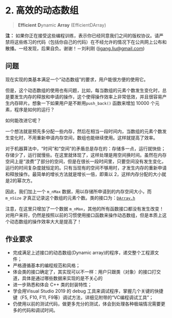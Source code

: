 # 2. 高效的动态数组

> **Efficient** **D**ynamic **Array** (EfficientDArray)

**注：** 如果你正在接受这些编程训练，表示你已经同意我们之间的版权协议。请严禁将这些练习的代码（包括你自己的代码）在不经允许的情况下在公共网上公布和散播。一经发现，后果自负。谢谢！－刘利刚 (ligang.liu@gmail.com)

## 问题

现在实现的类基本满足一个“动态数组”的要求，用户能很方便的使用它。

但是，这个动态数组的使用也有问题，比如，每当数组的元素个数发生变化时，总是要发生内存的释放和申请的操作，这个使得操作效率上非常低效，并且很容易产生内存碎片。想象一下如果用户是不断用`push_back()` 函数来增加 10000 个元素，程序是如何的运行？

如何能改进它呢？

一个想法就是预先多分配一些内存，然后在相当一段时间内，当数组的元素个数发生变化时，不用重新申请内存空间，数组也能继续使用。这样就提高了效率。

对于机器算法中，“时间”和“空间”的矛盾总是存在的：存储多一点，运行就快些；存储少了，运行就慢些。在这里就体现了，这样处理是用空间换时间。虽然在内存空间上是“浪费”了部分的空间，但是在很长一段时间里，只要空间没有发生变化，运行的时间复杂度就恒定的。只有当现有的空间不够用时，才发生内存的重新申请和释放操作。最简单的增长方法就是增长一倍，即乘以 2，这样内存分配的大小就是2的幂次方。

因此，我们加上一个 `m_nMax` 数据，用以存储所申请到的内存空间大小，而 `m_nSize` 才真正记录这个数组的元素个数。类的接口为：[`DArray.h`](../../codes/src/exe/2_EfficientDArray/DArray.h) 

注意，在这里只增加了一个数据 `m_nMax`，其他的所有函数接口都没有发生改变！对用户来将，仍然是按照以前的习惯使用接口函数来操作动态数组，但是本质上这个动态数组的操作效率大大是提高了！

## 作业要求

- 完成满足上述接口的动态数组(Dynamic array)的程序，递交整个工程源文件；
- 严格遵循基本的编程规范和风格；
- 体会类的接口确定了，其实现可以不一样：用户只跟类（对象）的接口打交道，具体是通过哪些数据来实现的是不关心的
- 进一步熟悉和体会 C++ 类的封装特性；
- 学会用Visual Studio 2019 的 debug 工具来调试程序，掌握几个关键的快捷键（F5, F10, F11, F9等）调试方法，详细见附带的“VC编程调试工具”；
- 仍使用以前的测试代码，做更多充分的测试，体会到处理各种极端情况需要更多的代码和调试时间。

